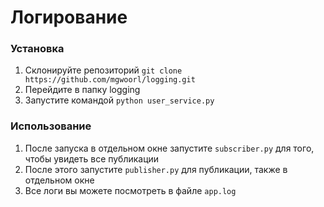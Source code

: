 # Логирование

### Установка ###
1. Склонируйте репозиторий ``git clone https://github.com/mgwoorl/logging.git``
2. Перейдите в папку logging
3. Запустите командой ``python user_service.py``

### Использование ###
1. После запуска в отдельном окне запустите ``subscriber.py`` для того, чтобы увидеть все публикации
2. После этого запустите ``publisher.py`` для публикации, также в отдельном окне
3. Все логи вы можете посмотреть в файле ``app.log``
